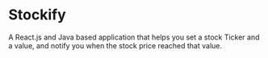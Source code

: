 # Stockify
A React.js and Java based application that helps you set a stock Ticker and a value, and notify you when the stock price reached that value.
